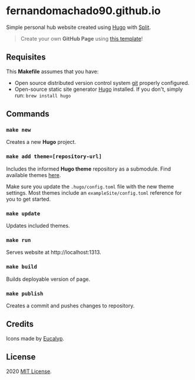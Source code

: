 # fernandomachado90.github.io
Simple personal hub website created using [Hugo](https://gohugo.io/) with [Split](https://github.com/escalate/hugo-split-theme).

> Create your own **GitHub Page** using [this template](https://github.com/fernandomachado90/hugo.github.io-maker)!

## Requisites

This **Makefile** assumes that you have:
- Open source distributed version control system [git](https://git-scm.com/downloads) properly configured.
- Open-source static site generator [Hugo](https://gohugo.io/getting-started/installing/) installed. If you don't, simply run: `brew install hugo`

## Commands

### `make new`                    
Creates a new **Hugo** project.

### `make add theme=[repository-url]`
Includes the informed **Hugo theme** repository as a submodule. Find available themes [here](https://themes.gohugo.io/).

Make sure you update the `.hugo/config.toml` file with the new theme settings. Most themes include an `exampleSite/config.toml` reference for you to get started.

### `make update`                    
Updates included themes.

### `make run`
Serves website at http://localhost:1313.

### `make build`                    
Builds deployable version of page.

### `make publish`                    
Creates a commit and pushes changes to repository.

## Credits

Icons made by [Eucalyp](https://www.flaticon.com/authors/eucalyp).

## License

2020 [MIT License](LICENSE).
